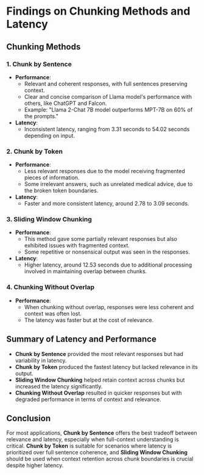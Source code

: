 
# Findings on Chunking Methods and Latency

## Chunking Methods

### 1. **Chunk by Sentence**
- **Performance**: 
  - Relevant and coherent responses, with full sentences preserving context.
  - Clear and concise comparison of Llama model's performance with others, like ChatGPT and Falcon.
  - Example: "Llama 2-Chat 7B model outperforms MPT-7B on 60% of the prompts."
- **Latency**: 
  - Inconsistent latency, ranging from 3.31 seconds to 54.02 seconds depending on input.

### 2. **Chunk by Token**
- **Performance**: 
  - Less relevant responses due to the model receiving fragmented pieces of information.
  - Some irrelevant answers, such as unrelated medical advice, due to the broken token boundaries.
- **Latency**: 
  - Faster and more consistent latency, around 2.78 to 3.09 seconds.

### 3. **Sliding Window Chunking**
- **Performance**: 
  - This method gave some partially relevant responses but also exhibited issues with fragmented context.
  - Some repetitive or nonsensical output was seen in the responses.
- **Latency**: 
  - Higher latency, around 12.53 seconds due to additional processing involved in maintaining overlap between chunks.

### 4. **Chunking Without Overlap**
- **Performance**: 
  - When chunking without overlap, responses were less coherent and context was often lost.
  - The latency was faster but at the cost of relevance.
  
## Summary of Latency and Performance
- **Chunk by Sentence** provided the most relevant responses but had variability in latency.
- **Chunk by Token** produced the fastest latency but lacked relevance in its output.
- **Sliding Window Chunking** helped retain context across chunks but increased the latency significantly.
- **Chunking Without Overlap** resulted in quicker responses but with degraded performance in terms of context and relevance.

## Conclusion
For most applications, **Chunk by Sentence** offers the best tradeoff between relevance and latency, especially when full-context understanding is critical. **Chunk by Token** is suitable for scenarios where latency is prioritized over full sentence coherence, and **Sliding Window Chunking** should be used when context retention across chunk boundaries is crucial despite higher latency.
